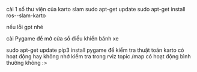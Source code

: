 

cài 1 số thư viện của karto slam 
sudo apt-get update
sudo apt-get install ros-<noetic>-slam-karto

nếu lỗi gpt nhé  


cài Pygame để mở cửa sổ điều khiển bánh xe  

sudo apt-get update
pip3 install pygame
để kiểm tra thuật toán karto có hoạt động hay không nhớ kiểm tra trong rviz topic /map có hoạt động bình thường không :>

<chay file roslaunch slam gazebo.launch >
